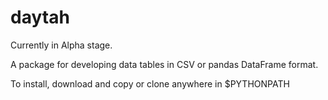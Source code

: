 # daytah
Currently in Alpha stage.


A package for developing data tables in CSV or pandas DataFrame format.

To install, download and copy or clone anywhere in $PYTHONPATH 
